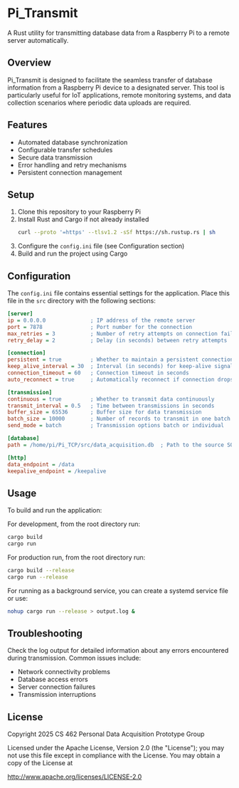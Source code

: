 # Pi_Transmit

A Rust utility for transmitting database data from a Raspberry Pi to a remote server automatically.

## Overview

Pi_Transmit is designed to facilitate the seamless transfer of database information from a Raspberry Pi device to a designated server. This tool is particularly useful for IoT applications, remote monitoring systems, and data collection scenarios where periodic data uploads are required.

## Features

- Automated database synchronization
- Configurable transfer schedules
- Secure data transmission
- Error handling and retry mechanisms
- Persistent connection management

## Setup

1. Clone this repository to your Raspberry Pi
2. Install Rust and Cargo if not already installed
   ```bash
   curl --proto '=https' --tlsv1.2 -sSf https://sh.rustup.rs | sh
   ```
3. Configure the `config.ini` file (see Configuration section)
4. Build and run the project using Cargo

## Configuration

The `config.ini` file contains essential settings for the application. Place this file in the `src` directory with the following sections:

```ini
[server]
ip = 0.0.0.0              ; IP address of the remote server
port = 7878               ; Port number for the connection
max_retries = 3           ; Number of retry attempts on connection failure
retry_delay = 2           ; Delay (in seconds) between retry attempts

[connection]
persistent = true         ; Whether to maintain a persistent connection
keep_alive_interval = 30  ; Interval (in seconds) for keep-alive signals
connection_timeout = 60   ; Connection timeout in seconds
auto_reconnect = true     ; Automatically reconnect if connection drops

[transmission]
continuous = true         ; Whether to transmit data continuously
transmit_interval = 0.5   ; Time between transmissions in seconds
buffer_size = 65536       ; Buffer size for data transmission
batch_size = 10000        ; Number of records to transmit in one batch
send_mode = batch         ; Transmission options batch or individual

[database]
path = /home/pi/Pi_TCP/src/data_acquisition.db  ; Path to the source SQLite database file

[http]
data_endpoint = /data
keepalive_endpoint = /keepalive
```

## Usage

To build and run the application:

For development, from the root directory run:


```bash
cargo build
cargo run
```
For production run, from the root directory run:

```bash
cargo build --release
cargo run --release
```

For running as a background service, you can create a systemd service file or use:

```bash
nohup cargo run --release > output.log &
```

## Troubleshooting

Check the log output for detailed information about any errors encountered during transmission. Common issues include:
- Network connectivity problems
- Database access errors
- Server connection failures
- Transmission interruptions

## License

Copyright 2025 CS 462 Personal Data Acquisition Prototype Group

Licensed under the Apache License, Version 2.0 (the "License");
you may not use this file except in compliance with the License.
You may obtain a copy of the License at

http://www.apache.org/licenses/LICENSE-2.0
